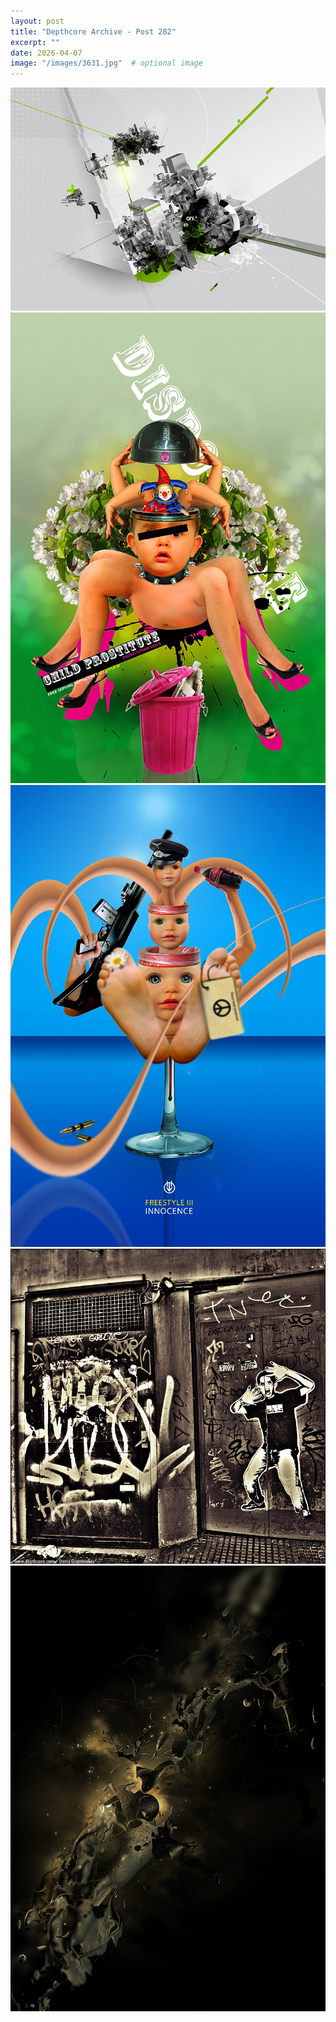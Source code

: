 ```yaml
---
layout: post
title: "Depthcore Archive - Post 282"
excerpt: ""
date: 2026-04-07
image: "/images/3631.jpg"  # optional image
---
```


<img src="/images/3631.jpg">
<img src="/images/3632.jpg" alt="3632.jpg"/>
<img src="/images/3634.jpg" alt="3634.jpg"/>
<img src="/images/3636.jpg" alt="3636.jpg"/>
<img src="/images/3637.jpg" alt="3637.jpg"/>
